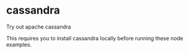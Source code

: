 # cassandra
Try out apache cassandra

This requires you to install cassandra locally before running these node examples.
